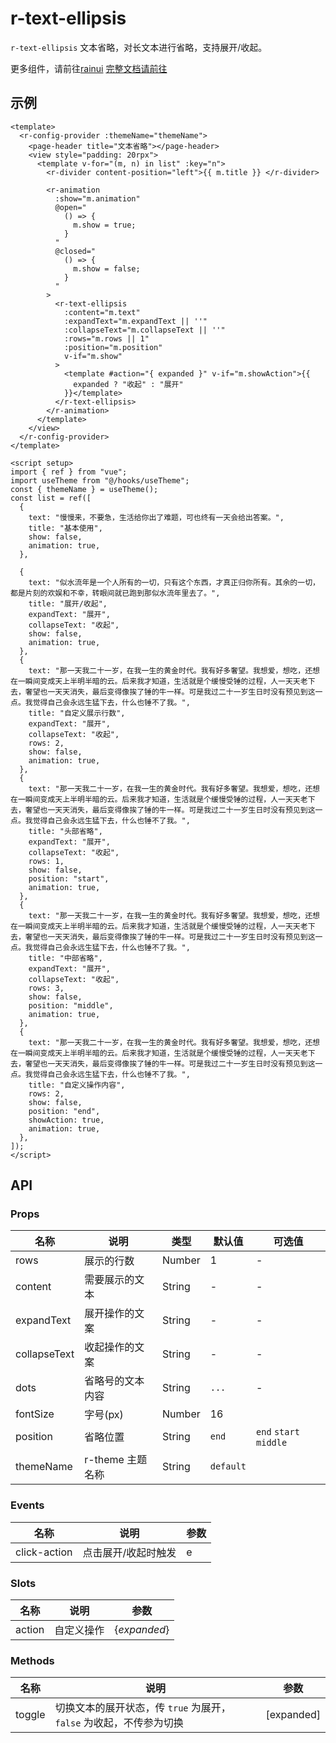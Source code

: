 # r-text-ellipsis

`r-text-ellipsis` 文本省略，对长文本进行省略，支持展开/收起。

更多组件，请前往[rainui](https://ext.dcloud.net.cn/plugin?id=19701)
[完整文档请前往](https://irainna.github.io/rainui/)

## 示例

```vue
<template>
  <r-config-provider :themeName="themeName">
    <page-header title="文本省略"></page-header>
    <view style="padding: 20rpx">
      <template v-for="(m, n) in list" :key="n">
        <r-divider content-position="left">{{ m.title }} </r-divider>

        <r-animation
          :show="m.animation"
          @open="
            () => {
              m.show = true;
            }
          "
          @closed="
            () => {
              m.show = false;
            }
          "
        >
          <r-text-ellipsis
            :content="m.text"
            :expandText="m.expandText || ''"
            :collapseText="m.collapseText || ''"
            :rows="m.rows || 1"
            :position="m.position"
            v-if="m.show"
          >
            <template #action="{ expanded }" v-if="m.showAction">{{
              expanded ? "收起" : "展开"
            }}</template>
          </r-text-ellipsis>
        </r-animation>
      </template>
    </view>
  </r-config-provider>
</template>

<script setup>
import { ref } from "vue";
import useTheme from "@/hooks/useTheme";
const { themeName } = useTheme();
const list = ref([
  {
    text: "慢慢来，不要急，生活给你出了难题，可也终有一天会给出答案。",
    title: "基本使用",
    show: false,
    animation: true,
  },

  {
    text: "似水流年是一个人所有的一切，只有这个东西，才真正归你所有。其余的一切，都是片刻的欢娱和不幸，转眼间就已跑到那似水流年里去了。",
    title: "展开/收起",
    expandText: "展开",
    collapseText: "收起",
    show: false,
    animation: true,
  },
  {
    text: "那一天我二十一岁，在我一生的黄金时代。我有好多奢望。我想爱，想吃，还想在一瞬间变成天上半明半暗的云。后来我才知道，生活就是个缓慢受锤的过程，人一天天老下去，奢望也一天天消失，最后变得像挨了锤的牛一样。可是我过二十一岁生日时没有预见到这一点。我觉得自己会永远生猛下去，什么也锤不了我。",
    title: "自定义展示行数",
    expandText: "展开",
    collapseText: "收起",
    rows: 2,
    show: false,
    animation: true,
  },
  {
    text: "那一天我二十一岁，在我一生的黄金时代。我有好多奢望。我想爱，想吃，还想在一瞬间变成天上半明半暗的云。后来我才知道，生活就是个缓慢受锤的过程，人一天天老下去，奢望也一天天消失，最后变得像挨了锤的牛一样。可是我过二十一岁生日时没有预见到这一点。我觉得自己会永远生猛下去，什么也锤不了我。",
    title: "头部省略",
    expandText: "展开",
    collapseText: "收起",
    rows: 1,
    show: false,
    position: "start",
    animation: true,
  },
  {
    text: "那一天我二十一岁，在我一生的黄金时代。我有好多奢望。我想爱，想吃，还想在一瞬间变成天上半明半暗的云。后来我才知道，生活就是个缓慢受锤的过程，人一天天老下去，奢望也一天天消失，最后变得像挨了锤的牛一样。可是我过二十一岁生日时没有预见到这一点。我觉得自己会永远生猛下去，什么也锤不了我。",
    title: "中部省略",
    expandText: "展开",
    collapseText: "收起",
    rows: 3,
    show: false,
    position: "middle",
    animation: true,
  },
  {
    text: "那一天我二十一岁，在我一生的黄金时代。我有好多奢望。我想爱，想吃，还想在一瞬间变成天上半明半暗的云。后来我才知道，生活就是个缓慢受锤的过程，人一天天老下去，奢望也一天天消失，最后变得像挨了锤的牛一样。可是我过二十一岁生日时没有预见到这一点。我觉得自己会永远生猛下去，什么也锤不了我。",
    title: "自定义操作内容",
    rows: 2,
    show: false,
    position: "end",
    showAction: true,
    animation: true,
  },
]);
</script>
```

## API

### Props

| 名称         | 说明             | 类型   | 默认值    | 可选值                 |
| ------------ | ---------------- | ------ | --------- | ---------------------- |
| rows         | 展示的行数       | Number | 1         | -                      |
| content      | 需要展示的文本   | String | -         | -                      |
| expandText   | 展开操作的文案   | String | -         | -                      |
| collapseText | 收起操作的文案   | String | -         | -                      |
| dots         | 省略号的文本内容 | String | `...`     | -                      |
| fontSize     | 字号(px)         | Number | 16        |                        |
| position     | 省略位置         | String | `end`     | `end` `start` `middle` |
| themeName    | r-theme 主题名称 | String | `default` |                        |

### Events

| 名称         | 说明                | 参数 |
| ------------ | ------------------- | ---- |
| click-action | 点击展开/收起时触发 | e    |

### Slots

| 名称   | 说明       | 参数         |
| ------ | ---------- | ------------ |
| action | 自定义操作 | {_expanded_} |

### Methods

| 名称   | 说明                                                               | 参数       |
| ------ | ------------------------------------------------------------------ | ---------- |
| toggle | 切换文本的展开状态，传 `true` 为展开，`false` 为收起，不传参为切换 | [expanded] |
